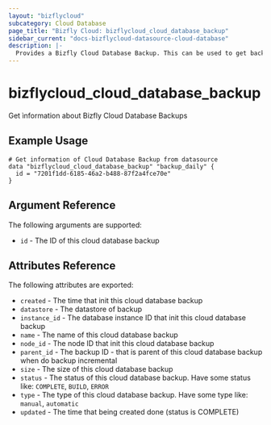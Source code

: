 ```yaml
---
layout: "bizflycloud"
subcategory: Cloud Database
page_title: "Bizfly Cloud: bizflycloud_cloud_database_backup"
sidebar_current: "docs-bizflycloud-datasource-cloud-database"
description: |-
  Provides a Bizfly Cloud Database Backup. This can be used to get backup detail from backup id.
---
```


# bizflycloud\_cloud\_database\_backup

Get ìnformation about Bizfly Cloud Database Backups

## Example Usage

```hcl
# Get information of Cloud Database Backup from datasource
data "bizflycloud_cloud_database_backup" "backup_daily" {
  id = "7201f1dd-6185-46a2-b488-87f2a4fce70e"
}
```

## Argument Reference

The following arguments are supported:

* `id` - The ID of this cloud database backup

## Attributes Reference

The following attributes are exported:

* `created` - The time that init this cloud database backup
* `datastore` - The datastore of backup
* `instance_id` - The database instance ID that init this cloud database backup
* `name` - The name of this cloud database backup
* `node_id` - The node ID that init this cloud database backup
* `parent_id` - The backup ID - that is parent of this cloud database backup when do backup incremental
* `size` - The size of this cloud database backup
* `status` - The status of this cloud database backup. Have some status like: `COMPLETE`, `BUILD`, `ERROR`
* `type` - The type of this cloud database backup. Have some type like: `manual`, `automatic`
* `updated` - The time that being created done (status is COMPLETE)